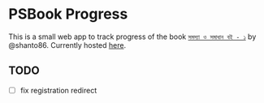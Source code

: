 # PSBook Progress
This is a small web app to track progress of the book [`সমস্যা ও সমাধান বই - ১`](https://github.com/shanto86/problem-book-1-solutions) by @shanto86. Currently hosted [here](http://psbookprogress.pythonanywhere.com/).

## TODO

- [ ] fix registration redirect